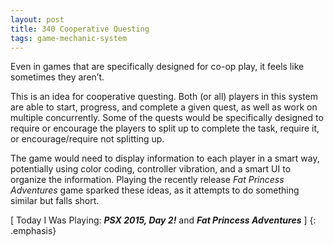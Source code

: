 ```yaml
---
layout: post
title: 340 Cooperative Questing
tags: game-mechanic-system
---
```

Even in games that are specifically designed for co-op play, it feels like sometimes they aren’t.

This is an idea for cooperative questing.  Both (or all) players in this system are able to start, progress, and complete a given quest, as well as work on multiple concurrently.  Some of the quests would be specifically designed to require or encourage the players to split up to complete the task, require it, or encourage/require not splitting up.

The game would need to display information to each player in a smart way, potentially using color coding, controller vibration, and a smart UI to organize the information. Playing the recently release *Fat Princess Adventures* game sparked these ideas, as it attempts to do something similar but falls short.

[ Today I Was Playing: ***PSX 2015, Day 2!*** and ***Fat Princess Adventures*** ]
{: .emphasis}